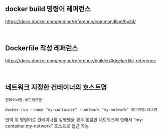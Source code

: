 ## docker build 명령어 레퍼런스
https://docs.docker.com/engine/reference/commandline/build/

<br />

## Dockerfile 작성 레퍼런스 
https://docs.docker.com/engine/reference/builder/#dockerfile-reference

<br />

## 네트워크 지정한 컨테이너의 호스트명
```컨테이너명.네트워크명```
```
docker run --name "my-container" --network "my-network" 이미지명:태그명
```
만약 위 명령어로 컨테이너를 실행했을 경우 동일한 네트워크에 한해서 "my-container.my-network" 호스트로 접근 가능